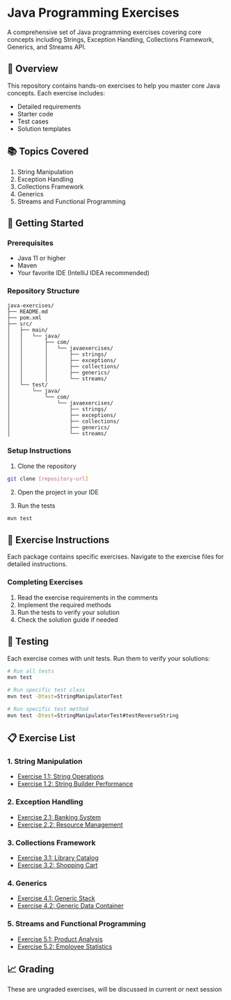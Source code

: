 # Java Programming Exercises

A comprehensive set of Java programming exercises covering core concepts including Strings, Exception Handling, Collections Framework, Generics, and Streams API.

## 🎯 Overview

This repository contains hands-on exercises to help you master core Java concepts. Each exercise includes:
- Detailed requirements
- Starter code
- Test cases
- Solution templates

## 📚 Topics Covered

1. String Manipulation
2. Exception Handling
3. Collections Framework
4. Generics
5. Streams and Functional Programming

## 🚀 Getting Started

### Prerequisites
- Java 11 or higher
- Maven
- Your favorite IDE (IntelliJ IDEA recommended)

### Repository Structure
```
java-exercises/
├── README.md
├── pom.xml
├── src/
│   ├── main/
│   │   └── java/
│   │       ├── com/
│   │       │   └── javaexercises/
│   │       │       ├── strings/
│   │       │       ├── exceptions/
│   │       │       ├── collections/
│   │       │       ├── generics/
│   │       │       └── streams/
│   └── test/
│       └── java/
│           └── com/
│               └── javaexercises/
│                   ├── strings/
│                   ├── exceptions/
│                   ├── collections/
│                   ├── generics/
│                   └── streams/
```

### Setup Instructions

1. Clone the repository
```bash
git clone [repository-url]
```

2. Open the project in your IDE

3. Run the tests
```bash
mvn test
```

## 📝 Exercise Instructions

Each package contains specific exercises. Navigate to the exercise files for detailed instructions.

### Completing Exercises

1. Read the exercise requirements in the comments
2. Implement the required methods
3. Run the tests to verify your solution
4. Check the solution guide if needed

## 🧪 Testing

Each exercise comes with unit tests. Run them to verify your solutions:

```bash
# Run all tests
mvn test

# Run specific test class
mvn test -Dtest=StringManipulatorTest

# Run specific test method
mvn test -Dtest=StringManipulatorTest#testReverseString
```

## 📋 Exercise List

### 1. String Manipulation
- [Exercise 1.1: String Operations](src/main/java/com/javaexercises/strings/StringManipulator.java)
- [Exercise 1.2: String Builder Performance](src/main/java/com/javaexercises/strings/StringPerformance.java)

### 2. Exception Handling
- [Exercise 2.1: Banking System](src/main/java/com/javaexercises/exceptions/BankAccount.java)
- [Exercise 2.2: Resource Management](src/main/java/com/javaexercises/exceptions/ResourceManager.java)

### 3. Collections Framework
- [Exercise 3.1: Library Catalog](src/main/java/com/javaexercises/collections/LibraryCatalog.java)
- [Exercise 3.2: Shopping Cart](src/main/java/com/javaexercises/collections/ShoppingCart.java)

### 4. Generics
- [Exercise 4.1: Generic Stack](src/main/java/com/javaexercises/generics/Stack.java)
- [Exercise 4.2: Generic Data Container](src/main/java/com/javaexercises/generics/DataContainer.java)

### 5. Streams and Functional Programming
- [Exercise 5.1: Product Analysis](src/main/java/com/javaexercises/streams/ProductAnalyzer.java)
- [Exercise 5.2: Employee Statistics](src/main/java/com/javaexercises/streams/EmployeeStats.java)

## 📈 Grading

   These are ungraded exercises, will be discussed in current or next session
